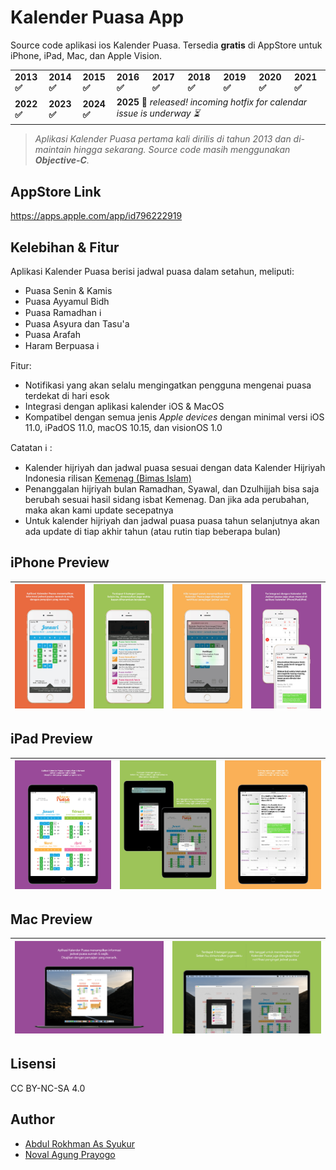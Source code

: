 # Kalender Puasa App

Source code aplikasi ios Kalender Puasa. Tersedia **gratis** di AppStore untuk iPhone, iPad, Mac, dan Apple Vision.

<table>
  <tr>
    <td><b>2013 ✅</b></td>
    <td><b>2014 ✅</b></td>
    <td><b>2015 ✅</b></td>
    <td><b>2016 ✅</b></td>
    <td><b>2017 ✅</b></td>
    <td><b>2018 ✅</b></td>
    <td><b>2019 ✅</b></td>
    <td><b>2020 ✅</b></td>
    <td><b>2021 ✅</b></td>
  </tr>
  <tr>
    <td><b>2022 ✅</b></td>
    <td><b>2023 ✅</b></td>
    <td><b>2024 ✅</b></td>
    <td colspan="6"><b>2025 🚀</b> <i>released! incoming hotfix for calendar issue is underway ⏳</i></td>
  </tr>
</table>

> _Aplikasi Kalender Puasa pertama kali dirilis di tahun 2013 dan di-_maintain_ hingga sekarang. Source code masih menggunakan **Objective-C**._

## AppStore Link

https://apps.apple.com/app/id796222919

## Kelebihan & Fitur

Aplikasi Kalender Puasa berisi jadwal puasa dalam setahun, meliputi:

- Puasa Senin & Kamis
- Puasa Ayyamul Bidh
- Puasa Ramadhan ℹ️
- Puasa Asyura dan Tasu'a
- Puasa Arafah
- Haram Berpuasa ℹ️

Fitur:

- Notifikasi yang akan selalu mengingatkan pengguna mengenai puasa terdekat di hari esok
- Integrasi dengan aplikasi kalender iOS & MacOS
- Kompatibel dengan semua jenis *Apple devices* dengan minimal versi iOS 11.0, iPadOS 11.0, macOS 10.15, dan visionOS 1.0

Catatan ℹ️ :

- Kalender hijriyah dan jadwal puasa sesuai dengan data Kalender Hijriyah Indonesia rilisan [Kemenag (Bimas Islam)](https://bimasislam.kemenag.go.id/)
- Penanggalan hijriyah bulan Ramadhan, Syawal, dan Dzulhijjah bisa saja berubah sesuai hasil sidang isbat Kemenag. Dan jika ada perubahan, maka akan kami update secepatnya
- Untuk kalender hijriyah dan jadwal puasa puasa tahun selanjutnya akan ada update di tiap akhir tahun (atau rutin tiap beberapa bulan)

## iPhone Preview

| ![](resources/Screenshots/5/preview%201%20-%20front.jpg) | ![](resources/Screenshots/5/preview%202%20-%20category.jpg) | ![](resources/Screenshots/5/preview%203%20-%20notification.jpg) | ![](resources/Screenshots/5/preview%204%20-%20calendar.jpg) |
|-|-|-|-|

## iPad Preview

| ![](resources/Screenshots/ipad/preview%201%20-%20front.jpg) | ![](resources/Screenshots/ipad/preview%202%20-%20category.jpg) | ![](resources/Screenshots/ipad/preview%203%20-%20calendar.jpg) |
|-|-|-|

## Mac Preview

| ![](resources/Screenshots/mac/preview%201%20-%20front.png) | ![](resources/Screenshots/mac/preview%202%20-%20category.png) |
|-|-|

## Lisensi

CC BY-NC-SA 4.0

## Author

- [Abdul Rokhman As Syukur](https://linktr.ee/anasyukr)
- [Noval Agung Prayogo](https://novalagung.com)

